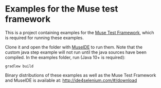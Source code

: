 # Examples for the Muse test framework

This is a project containing examples for the [Muse Test Framework](https://github.com/ChrisLMerrill/muse), which is required for running these examples.

Clone it and open the folder with [MuseIDE](http://ide4selenium.com) to run them. Note that the custom java step example will not run until the java sources have been compiled. In the examples folder, run (Java 10+ is required):

    gradlew build

Binary distributions of these examples as well as the Muse Test Framework and MuseIDE is available at: http://ide4selenium.com/#/download
